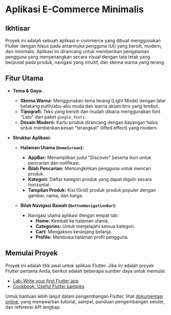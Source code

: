 # Aplikasi E-Commerce Minimalis

## Ikhtisar

Proyek ini adalah sebuah aplikasi e-commerce yang dibuat menggunakan Flutter dengan fokus pada antarmuka pengguna (UI) yang bersih, modern, dan minimalis. Aplikasi ini dirancang untuk memberikan pengalaman pengguna yang menyenangkan secara visual dengan tata letak yang berpusat pada produk, navigasi yang intuitif, dan skema warna yang terang.

## Fitur Utama

*   **Tema & Gaya:**
    *   **Skema Warna:** Menggunakan tema terang (Light Mode) dengan latar belakang putih/abu-abu muda dan warna aksen biru yang lembut.
    *   **Tipografi:** Teks yang bersih dan mudah dibaca menggunakan font "Lato" dari paket `google_fonts`.
    *   **Desain Modern:** Kartu produk dirancang dengan bayangan halus untuk memberikan kesan "terangkat" (lifted effect) yang modern.

*   **Struktur Aplikasi:**
    *   **Halaman Utama (`HomeScreen`):**
        *   **AppBar:** Menampilkan judul "Discover" beserta ikon untuk pencarian dan notifikasi.
        *   **Bilah Pencarian:** Memungkinkan pengguna untuk mencari produk.
        *   **Kategori:** Daftar kategori produk yang dapat digulir secara horizontal.
        *   **Tampilan Produk:** Kisi (Grid) produk-produk populer dengan gambar, nama, dan harga.

    *   **Bilah Navigasi Bawah (`BottomNavigationBar`):**
        *   Navigasi utama aplikasi dengan empat tab:
            *   **Home:** Kembali ke halaman utama.
            *   **Categories:** Untuk menjelajahi semua kategori.
            *   **Cart:** Mengakses keranjang belanja.
            *   **Profile:** Membuka halaman profil pengguna.

## Memulai Proyek

Proyek ini adalah titik awal untuk aplikasi Flutter. Jika ini adalah proyek Flutter pertama Anda, berikut adalah beberapa sumber daya untuk memulai:

*   [Lab: Write your first Flutter app](https://docs.flutter.dev/get-started/codelab)
*   [Cookbook: Useful Flutter samples](https://docs.flutter.dev/cookbook)

Untuk bantuan lebih lanjut dalam pengembangan Flutter, lihat [dokumentasi online](https://docs.flutter.dev/), yang menawarkan tutorial, sampel, panduan pengembangan seluler, dan referensi API lengkap.
